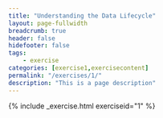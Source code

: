 ```yaml
---
title: "Understanding the Data Lifecycle"
layout: page-fullwidth
breadcrumb: true
header: false
hidefooter: false
tags:
    - exercise
categories: [exercise1,exercisecontent]
permalink: "/exercises/1/"
description: "This is a page description"
---
```

{% include _exercise.html exerciseid="1" %}